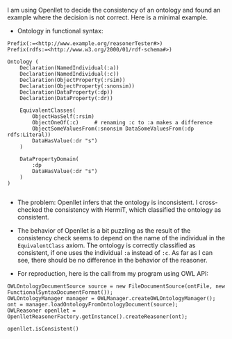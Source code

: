 I am using Openllet to decide the consistency of an ontology and found an example where the decision is not correct. Here is a minimal example. 

- Ontology in functional syntax:
```
Prefix(:=<http://www.example.org/reasonerTester#>)
Prefix(rdfs:=<http://www.w3.org/2000/01/rdf-schema#>)

Ontology (
	Declaration(NamedIndividual(:a))
	Declaration(NamedIndividual(:c))
	Declaration(ObjectProperty(:rsim))
	Declaration(ObjectProperty(:snonsim))
	Declaration(DataProperty(:dp))
	Declaration(DataProperty(:dr))
	
	EquivalentClasses(
	    ObjectHasSelf(:rsim) 
	    ObjectOneOf(:c)		# renaming :c to :a makes a difference
	    ObjectSomeValuesFrom(:snonsim DataSomeValuesFrom(:dp rdfs:Literal)) 
	    DataHasValue(:dr "s") 
	)
	
	DataPropertyDomain( 
	    :dp 
	    DataHasValue(:dr "s")
	)
)


```

- The problem:
Openllet infers that the ontology is inconsistent. I cross-checked the consistency with HermiT, which classified the ontology as consistent. 
- The behavior of Openllet is a bit puzzling as the result of the consistency check seems to depend on the name of the individual in the `EquivalentClass` axiom. The ontology is correctly classified as consistent, if one uses the individual `:a` instead of `:c`. As far as I can see, there should be no difference in the behavior of the reasoner.

- For reproduction, here is the call from my program using OWL API:
```
OWLOntologyDocumentSource source = new FileDocumentSource(ontFile, new FunctionalSyntaxDocumentFormat());
OWLOntologyManager manager = OWLManager.createOWLOntologyManager();
ont = manager.loadOntologyFromOntologyDocument(source);
OWLReasoner openllet = OpenlletReasonerFactory.getInstance().createReasoner(ont);

openllet.isConsistent()
```

